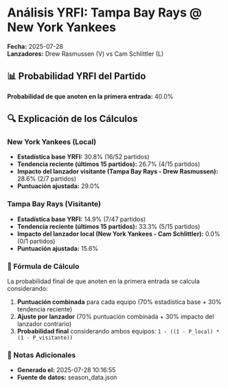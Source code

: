 # Análisis YRFI: Tampa Bay Rays @ New York Yankees

**Fecha:** 2025-07-28  
**Lanzadores:** Drew Rasmussen (V) vs Cam Schlittler (L)

## 📊 Probabilidad YRFI del Partido

**Probabilidad de que anoten en la primera entrada:** 40.0%

## 🔍 Explicación de los Cálculos

### New York Yankees (Local)
- **Estadística base YRFI:** 30.8% (16/52 partidos)
- **Tendencia reciente (últimos 15 partidos):** 26.7% (4/15 partidos)
- **Impacto del lanzador visitante (Tampa Bay Rays - Drew Rasmussen):** 28.6% (2/7 partidos)
- **Puntuación ajustada:** 29.0%

### Tampa Bay Rays (Visitante)
- **Estadística base YRFI:** 14.9% (7/47 partidos)
- **Tendencia reciente (últimos 15 partidos):** 33.3% (5/15 partidos)
- **Impacto del lanzador local (New York Yankees - Cam Schlittler):** 0.0% (0/1 partidos)
- **Puntuación ajustada:** 15.6%

### 📝 Fórmula de Cálculo

La probabilidad final de que anoten en la primera entrada se calcula considerando:
1. **Puntuación combinada** para cada equipo (70% estadística base + 30% tendencia reciente)
2. **Ajuste por lanzador** (70% puntuación combinada + 30% impacto del lanzador contrario)
3. **Probabilidad final** considerando ambos equipos: `1 - ((1 - P_local) * (1 - P_visitante))`

### 📌 Notas Adicionales

- **Generado el:** 2025-07-28 10:16:55
- **Fuente de datos:** season_data.json
